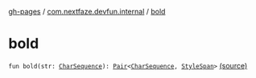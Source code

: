 [gh-pages](../index.md) / [com.nextfaze.devfun.internal](index.md) / [bold](./bold.md)

# bold

`fun bold(str: `[`CharSequence`](https://kotlinlang.org/api/latest/jvm/stdlib/kotlin/-char-sequence/index.html)`): `[`Pair`](https://kotlinlang.org/api/latest/jvm/stdlib/kotlin/-pair/index.html)`<`[`CharSequence`](https://kotlinlang.org/api/latest/jvm/stdlib/kotlin/-char-sequence/index.html)`, `[`StyleSpan`](https://developer.android.com/reference/android/text/style/StyleSpan.html)`>` [(source)](https://github.com/NextFaze/dev-fun/tree/master/devfun-internal/src/main/java/com/nextfaze/devfun/internal/Spannable.kt#L22)